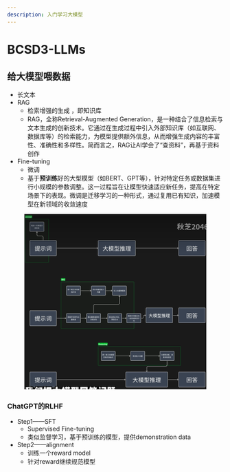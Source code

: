 ```yaml
---
description: 入门学习大模型
---
```


# BCSD3-LLMs

## 给大模型喂数据

* 长文本
* RAG
  * 检索增强的生成 ，即知识库
  * RAG，全称Retrieval-Augmented Generation，是一种结合了信息检索与文本生成的创新技术。它通过在生成过程中引入外部知识库（如互联网、数据库等）的检索能力，为模型提供额外信息，从而增强生成内容的丰富性、准确性和多样性。简而言之，RAG让AI学会了“查资料”，再基于资料创作
* Fine-tuning
  * 微调
  * 基于**预训练**好的大型模型（如BERT、GPT等），针对特定任务或数据集进行小规模的参数调整。这一过程旨在让模型快速适应新任务，提高在特定场景下的表现。微调是迁移学习的一种形式，通过复用已有知识，加速模型在新领域的收敛速度

<figure><img src="../../.gitbook/assets/image (1) (1) (1) (1) (1).png" alt=""><figcaption></figcaption></figure>

### ChatGPT的RLHF

* Step1——SFT
  * Supervised Fine-tuning
  * 类似监督学习，基于预训练的模型，提供demonstration data
* Step2——alignment
  * 训练一个reward model
  * 针对reward继续规范模型

